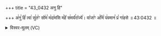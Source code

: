 +++
title = "43_0432 अनु हि"

+++
अ꣢नु꣣ हि꣡ त्वा꣢ सु꣣त꣡ꣳ सो꣢म꣣ म꣡दा꣢मसि म꣣हे꣡ स꣢मर्य꣣रा꣡ज्ये꣢। वा꣡जा꣢ꣳ अ꣣भि꣡ प꣢वमान꣣ प्र꣡ गा꣢हसे ॥ 43:0432 ॥

<details><summary>विस्वर-मूलम् (VC)</summary>

अनु हि त्वा सुतꣳ सोम मदामसि महे समर्यराज्ये । वाजाꣳ अभि पवमान प्र गाहसे ॥४३२॥
</details>